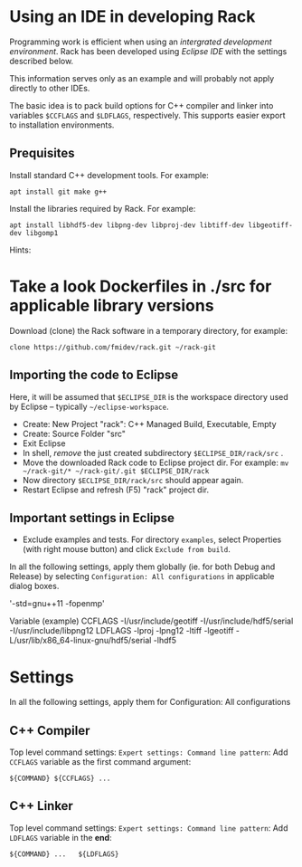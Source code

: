 
Using an IDE in developing Rack
===============================

Programming work is efficient when using an
*intergrated development environment*. 
Rack has been developed using *Eclipse IDE* with the settings described below.

This information serves only as an example and will probably not apply directly
to other IDEs.

The basic idea is to pack build options for C++ compiler and linker into 
variables `$CCFLAGS` and `$LDFLAGS`, respectively. This supports easier export
to installation environments.

Prequisites
-----------

Install standard C++ development tools. For example:
```
apt install git make g++
```

Install the libraries required by Rack. For example:
```
apt install libhdf5-dev libpng-dev libproj-dev libtiff-dev libgeotiff-dev libgomp1 
```

Hints:
# Take a look Dockerfiles in ./src for applicable library versions


Download (clone) the Rack software in a temporary directory, for example:
```
clone https://github.com/fmidev/rack.git ~/rack-git
```

Importing the code to Eclipse
-----------------------------

Here, it will be assumed that `$ECLIPSE_DIR` is the workspace directory used by Eclipse – typically `~/eclipse-workspace`.

* Create: New Project "rack": C++ Managed Build, Executable, Empty
* Create: Source Folder "src"
* Exit Eclipse
* In shell, *remove* the just created subdirectory `$ECLIPSE_DIR/rack/src` .
* Move the downloaded Rack code to Eclipse project dir. For example: `mv ~/rack-git/* ~/rack-git/.git $ECLIPSE_DIR/rack`
* Now directory `$ECLIPSE_DIR/rack/src` should appear again. 
* Restart Eclipse and refresh (F5) "rack" project dir.

Important settings in Eclipse
-----------------------------

* Exclude examples and tests. For directory `examples`, select Properties (with right mouse button) and click `Exclude from build`.

In all the following settings, apply them globally (ie. for both Debug and Release) by selecting `Configuration: All configurations` in applicable dialog boxes.

'-std=gnu++11 -fopenmp'

Variable (example)
CCFLAGS -I/usr/include/geotiff -I/usr/include/hdf5/serial   -I/usr/include/libpng12
LDFLAGS -lproj -lpng12 -ltiff -lgeotiff -L/usr/lib/x86_64-linux-gnu/hdf5/serial -lhdf5


Settings
========

In all the following settings, apply them for
Configuration: All configurations


C++ Compiler 
------------

Top level command settings: `Expert settings: Command line pattern`:
Add `CCFLAGS` variable as the first command argument:
```
${COMMAND} ${CCFLAGS} ...
```

C++ Linker
----------

Top level command settings: `Expert settings: Command line pattern`:
Add `LDFLAGS` variable in the **end**:
```
${COMMAND} ...   ${LDFLAGS}
```
